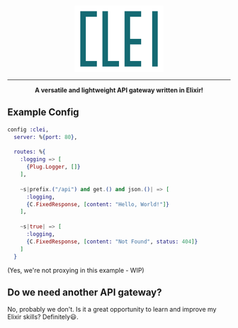 <p align="center">
  <img src="assets/logo.png" width=200>
</p>

---

<p align="center">
<b>A versatile and lightweight API gateway written in Elixir!</b>
</p>

## Example Config

```elixir
config :clei,
  server: %{port: 80},

  routes: %{
    :logging => [
      {Plug.Logger, []}
    ],

    ~s|prefix.("/api") and get.() and json.()| => [
      :logging,
      {C.FixedResponse, [content: "Hello, World!"]}
    ],

    ~s|true| => [
      :logging,
      {C.FixedResponse, [content: "Not Found", status: 404]}
    ]
  }
```
(Yes, we're not proxying in this example - WIP)

## Do we need another API gateway?
No, probably we don't. Is it a great opportunity to learn and improve my Elixir skills? Definitely😃.